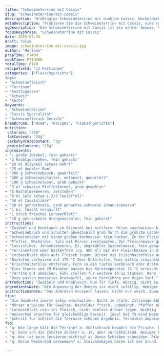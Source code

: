 ```yaml
---
title: "Schweineterrine mit Cassis"
slug: "schweineterrine-mit-cassis"
description: "Großzügige Schweineterrine mit dunklem Cassis, Wacholderbeeren und getrockneten Orangenschalen. Grob gewürfeltes Schweinefleisch, herbe Cassiscreme, echtes Lorbeerblatt zum Aromatisieren. Sanft gegart im Wasserbad bis zur idealen Kerntemperatur. Kühlung über Nacht für Festigung. Gereicht in Scheiben, dazu kleine Cornichons, Dijonsenf, knusprige Brotwürfel. Luftdicht verpackt hält sich die Terrine eine Woche im Kühlschrank."
metaDescription: "Probieren Sie die Schweineterrine mit Cassis, eine raffinierte Spezialität aus feinem Schweinefleisch und intensiven Aromen. Ideal für Feiern."
ogDescription: "Die Schweineterrine mit Cassis ist ein wahrer Genuss. Verfeinert mit Wacholder und Orangenschale. Perfekt für festliche Anlässe."
focusKeyphrase: "Schweineterrine mit Cassis"
date: 2025-07-28
draft: false
image: schweineterrine-mit-cassis.jpg
author: "Marlena"
prepTime: PT40M
cookTime: PT1H20M
totalTime: PT2H
recipeYield: "12 Portionen"
categories: ["Fleischgerichte"]
tags:
- "Schweinefleisch"
- "Terrinen"
- "Festtagessen"
- "Schweiz"
- "Küche"
keywords:
- "Schweineterrine"
- "Cassis Spezialität"
- "Schweinefleisch Gericht"
breadcrumb: ["Home", "Recipes", "Fleischgerichte"]
nutrition: 
 calories: "340"
 fatContent: "25g"
 carbohydrateContent: "3g"
 proteinContent: "25g"
ingredients:
- "1 große Zwiebel, fein gehackt"
- "2 Knoblauchzehen, fein gehackt"
- "20 ml Olivenöl (etwas mehr)"
- "25 ml dunkler Rum"
- "300 g Schweinebauch, gewürfelt"
- "200 g Schweineschulter, entbeint, gewürfelt"
- "100 g Schweineleber, grob gehackt"
- "3 ml schwarze Pfefferkörner, grob gemahlen"
- "6 Wacholderbeeren, zerstoßen"
- "8 ml Salz (etwa 1 2/3 Teelöffel)"
- "30 ml Cassislikör"
- "20 ml getrocknete, grob gehackte schwarze Johannisbeeren"
- "1 Ei, leicht verquirlt"
- "1 Stück frisches Lorbeerblatt"
- "10 g getrocknete Orangenschalen, fein gehackt"
instructions:
- "Zwiebel und Knoblauch im Olivenöl bei mittlerer Hitze anschwitzen bis hellbraun. Rum zugeben, einkochen lassen bis fast trocken. Abkühlen lassen."
- "Schweinebauch und Schulter abwechselnd grob durch die gröbste Lochscheibe des Fleischwolfs drehen. Schüssel darunter stellen. Leicht andrücken beim Durchdrehen."
- "Schweineleber mit einem großen Kochmesser fein hacken. Zu der Fleischmischung geben."
- "Pfeffer, Wacholder, Salz mit Mörser zerstampfen. Zur Fleischmasse geben."
- "Cassislikör, Johannisbeeren, Ei, abgekühlte Zwiebelmasse, fein gehackte Orangenschale hinzufügen. Alles kräftig von Hand vermischen."
- "Terrinenform oder Kastenform (ca. 900 ml) mit der Fleischmasse in drei Portionen füllen. Zwischenlagen leicht andrücken, Luft entfernen. Oberfläche glatt streichen."
- "Lorbeerblatt oben aufs Fleisch legen. Direkt mit Frischhaltefolie auf die Masse spannen. Mindestens 10 Stunden kaltstellen, am besten über Nacht."
- "Backofen vorheizen auf 175 °C Ober-Unterhitze, Rost mittig einschieben."
- "Frischhaltefolie entfernen, Form in ein tiefes Backblech oder Bräter stellen. Heißes Wasser bis zur Hälfte der Formhöhe einfüllen."
- "Eine Stunde und 20 Minuten backen bis Kerntemperatur 75 °C erreicht ist. Form aus Wasserbad nehmen, auf Gitterrost stellen, etwas abkühlen lassen."
- "Terrine gut abdecken, kühl stellen für weitere 10-12 Stunden. Dann in Scheiben schneiden und servieren."
- "Dazu passen knusprige Brotwürfel, saure Cornichons und Dijon-Senf."
introduction: "Zwiebeln und Knoblauch. Rum für Tiefe. Würzig, nicht zu fein. Schweinebauch, Schulter, grob gewürfelt. Leber nicht vergessen, hebt Geschmack. Pfeffer, Wacholder.Wacholderobst. Salz genau abwiegen. Cassis giftige Süße. Johannisbeeren bringen trockene Säure. Ei bindet. Lorbeerblatt für Aroma. Zeit. Langsam. Gute Planung. Kühlen, nicht eilen. Wasserbad. Stück für Stück. Geduld zahlt sich aus. Scheiben schneiden, nicht bröseln. Brot dazu, Cornichons. Dijon. Einfach. Rustikal. Weiter geht’s."
ingredientsNote: "Die Anpassung der Mengen ist nicht zufällig. Weniger Schweineschulter, mehr Schweinebauch für etwas Fett. Cassis ersetzt teilweise durch getrocknete Johannisbeeren, sorgen für Konsistenz und fruchtige Tiefe ohne Süße zu überladen. Orangenschalen ersetzen die getrockneten Cassisbeeren, bringen eine frische, bittere Note. Wacholderbeeren immer frisch, manche vergessen die Zerstoßung – falsch. Unverzichtbar. Knoblauch doppelt so viel wie im Original, mehr Knack. Frischhaltefolie nicht komprimiert, damit die Oberfläche glatt bleibt, aber luftdicht. Keine Kuhmilch oder Nüsse im Rezept. Originale Mengen fein justiert für Balance. Würzen nicht übertreiben, vorsichtig mit Salz. Das Ei bleibt, bindet gut oder verwässert die Masse nicht."
instructionsNote: "Das Anbraten knuspern lassen, nicht nur weich, Zuwarten auf Farbe. Rückstand im Topf mit Rum entfernen, Aroma eingefangen. Fleisch grob mahlen in Portionen, langsam, damit nicht zu warm werden. Leber separat hacken, kurz und kräftig mit Messer, rostfrei. Mörserarbeit auf grobe Gewürze fokussieren. Mischung gut durchziehen lassen. Mehrere Schichten vorsichtig, kein hektisches Drücken, Luft raus, aber kein Brei. Lorbeerblatt direkt in die Masse, nicht oben drauf. Abdecken unbedingt luftdicht, sonst Trockenheit. Wasserbad vorheizen, Backzeit einhalten und Kerntemperatur messen! Nicht nach Zeit backen. Abkühlen lassen im Wasserbad, dann Gitterrost. Kühlung nicht kürzer als zwölf Stunden – Festigkeit, Geschmack kommt erst dann. Servieren mit etwas Biss und Säure - keine schweren Soßen. Klassiker überdenken, leicht neu interpretieren."
tips:
- "Die Zwiebeln zuerst schön anschwitzen. Nicht zu stark. Zitronige Süße darf sich entfalten, nicht zu bitter werden. Rum dazu – Aroma intensiviert. Grob würfeln ist wichtig. Kein Brei. Konsistenz wahren."
- "Mörser arbeiten für Gewürze. Wacholder frisch, unbedingt. Pfeffer ebenfalls grob. Variieren mit anderen Gewürzen? Möglich, doch einfacher bleibt besser. Zerkleinern nicht übertreiben. Der Eigengeschmack bleibt so erhalten."
- "Lorbeerblatt rein ins Fleisch, nicht einfach drüber legen. Wichtig für Aroma. Abdecken, luftdicht, sorgt für Qualität. Kühlung über Nacht ausdrücklich beachten. Nicht schneller fertig werden wollen. Geschmack entwickelt sich erst."
- "Wasserbad brauchen für gleichmäßige Garzeit. Ideal bei 75 Grad Kerntemperatur. Vorheizen nicht vergessen. Zurückhaltend in der Salzmenge – trotzdem würzig. Dijon-Senf dazu servieren, bringt die Säure. Cornichons für den Crunch."
- "Schritt für Schritt die Terrasse schönes Ergebnis. Techniken anpassen, um das Beste rauszuholen. Schnelle Schnitte mit scharfen Messern. Frischmasse gut vermengen für gleichmäßige Aromen. Zeit ist alles, Geduld belohnen."
faq:
- "q: Wie lange hält die Terrine? a: Kühlschrank bewahrt die Frische. Eine Woche ist realistisch. Wie lagern? In Frischhaltefolie, das bleibt dicht. Essig und Kühle helfen."
- "q: Kann ich die Zutaten ändern? a: Ja, aber zurückhaltend. Weniger Fett? Geht. Mehr-Fleischsorten? Risiko. Bestimmte Zutaten auf keinen Fall ersetzen. Geschmäcker sind unterschiedlich."
- "q: Was ist beim Servieren wichtig? a: Dünne Scheiben schneiden. Präsentation zählt. Einfache Beilagen sind ideal. Dijon-Senf immer dazu. Kleinere Brotwürfel geben Biss. Cornichons moderate Säure."
- "q: Warum Wasserbad verwenden? a: Gleichmäßiges Garen ist der Grund. Sonst können Teile trocken werden. Zu viel Hitze ist nicht gut. Temperatur messen hilft bei dem Prozess."

---
```

